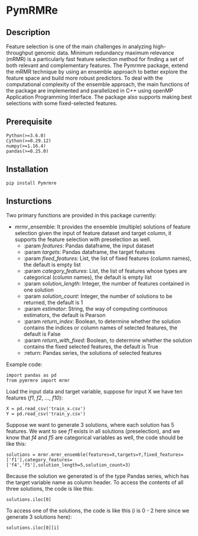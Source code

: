 # PymRMRe

## Description
Feature selection is one of the main challenges in analyzing high-throughput genomic data. Minimum redundancy maximum relevance (mRMR) is a particularly fast feature selection method for finding a set of both relevant and complementary features. The Pymrmre package, extend the mRMR technique by using an ensemble approach to better explore the feature space and build more robust predictors. To deal with the computational complexity of the ensemble approach, the main functions of the package are implemented and parallelized in C++ using openMP Application Programming Interface. The package also supports making best selections with some fixed-selected features.

## Prerequisite
`
Python(>=3.6.0)
`
<br>
`
Cython(>=0.29.12)
`
<br>
`
numpy(>=1.16.4)
`
<br>
`
pandas(>=0.25.0)
`


## Installation
`
pip install Pymrmre
`

## Insturctions

Two primary functions are provided in this package currently:

* mrmr_ensemble: It provides the ensemble (multiple) solutions of feature selection given the input of feature dataset and target column, it supports the feature selection with preselection as well. 
  *  :param *features*: Pandas dataframe, the input dataset
  *  :param *targets*: Pandas dataframe, the target features
  *  :param *fixed_features*: List, the list of fixed features (column names), the default is empty list
  *  :param *category_features*: List, the list of features whose types are categorical (column names), the default is empty list
  *  :param *solution_length*: Integer, the number of features contained in one solution
  *  :param *solution_count*: Integer, the number of solutions to be returned, the default is 1
  *  :param *estimator*: String, the way of computing continuous estimators, the default is Pearson
  *  :param *return_index*: Boolean, to determine whether the solution contains the indices or column names of selected features, the default is False
  *  :param *return_with_fixed*: Boolean, to determine whether the solution contains the fixed selected features, the default is True
  *  :return: Pandas series, the solutions of selected features

Example code:

`
import pandas as pd
`
<br>
`
from pymrmre import mrmr
`

Load the input data and target variable, suppose for input X we have ten features (*f1*, *f2*, ..., *f10*):

`
X = pd.read_csv('train_x.csv')
`
<br>
`
Y = pd.read_csv('train_y.csv')
`
<br>

Suppose we want to generate 3 solutions, where each solution has 5 features. We want to see *f1* exists in all solutions (preselection), and we know that *f4* and *f5* are categorical variables as well, the code should be like this:

`
solutions = mrmr.mrmr_ensemble(features=X,targets=Y,fixed_features=['f1'],category_features=['f4','f5'],solution_length=5,solution_count=3)
`
<br>

Because the solution we generated is of the type Pandas series, which has the target variable name as column header. To access the contents of all three solutions, the code is like this:

`
solutions.iloc[0]
`
<br>

To access one of the solutions, the code is like this (i is 0 - 2 here since we generate 3 solutions here):

`
solutions.iloc[0][i]
`
<br>


